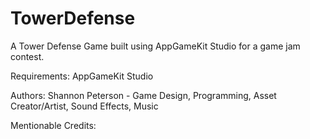 # TowerDefense
A Tower Defense Game built using AppGameKit Studio for a game jam contest.

Requirements:
AppGameKit Studio

Authors:
Shannon Peterson - Game Design, Programming, Asset Creator/Artist, Sound Effects, Music

Mentionable Credits:
